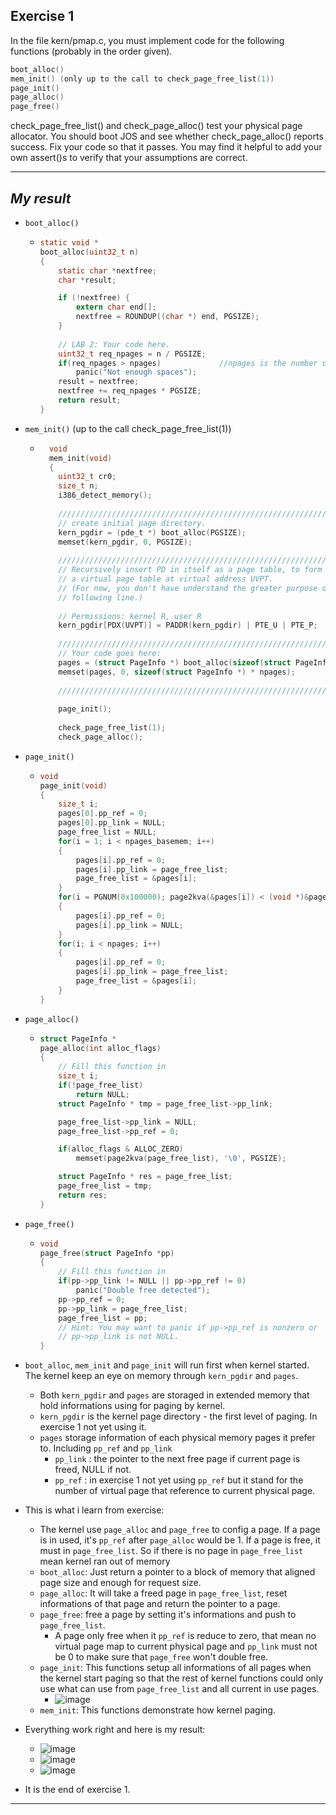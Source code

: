 **Exercise 1**
---

In the file kern/pmap.c, you must implement code for the following functions (probably in the order given).
```c
boot_alloc()
mem_init() (only up to the call to check_page_free_list(1))
page_init()
page_alloc()
page_free()
```
check_page_free_list() and check_page_alloc() test your physical page allocator. You should boot JOS and see whether check_page_alloc() reports success. Fix your code so that it passes. You may find it helpful to add your own assert()s to verify that your assumptions are correct.

---

***My result***
---

- `boot_alloc()`
  - ```c
    static void * 
	boot_alloc(uint32_t n)
    {
    	static char *nextfree;
    	char *result;
  
    	if (!nextfree) {
    		extern char end[];
    		nextfree = ROUNDUP((char *) end, PGSIZE);
    	}
    	
    	// LAB 2: Your code here.
    	uint32_t req_npages = n / PGSIZE;
    	if(req_npages > npages)				//npages is the number of available memory page
    		panic("Not enough spaces");
    	result = nextfree;
    	nextfree += req_npages * PGSIZE;
    	return result;
    }
    ```
    
- `mem_init()` (up to the call check_page_free_list(1))
  - ```c
      void 
	  mem_init(void)
      {
      	uint32_t cr0;
      	size_t n;
      	i386_detect_memory();
      
      	//////////////////////////////////////////////////////////////////////
      	// create initial page directory.
      	kern_pgdir = (pde_t *) boot_alloc(PGSIZE);
      	memset(kern_pgdir, 0, PGSIZE);
      
      	//////////////////////////////////////////////////////////////////////
      	// Recursively insert PD in itself as a page table, to form
      	// a virtual page table at virtual address UVPT.
      	// (For now, you don't have understand the greater purpose of the
      	// following line.)
      
      	// Permissions: kernel R, user R
      	kern_pgdir[PDX(UVPT)] = PADDR(kern_pgdir) | PTE_U | PTE_P;
      
      	//////////////////////////////////////////////////////////////////////
      	// Your code goes here:
      	pages = (struct PageInfo *) boot_alloc(sizeof(struct PageInfo *) * npages);
      	memset(pages, 0, sizeof(struct PageInfo *) * npages);
      
      	//////////////////////////////////////////////////////////////////////
      
      	page_init();
      
      	check_page_free_list(1);
      	check_page_alloc();
     ```
    
- `page_init()`
  - ```c
    void 
	page_init(void)
    {
    	size_t i;
    	pages[0].pp_ref = 0;
    	pages[0].pp_link = NULL;
    	page_free_list = NULL;
    	for(i = 1; i < npages_basemem; i++)
    	{
    		pages[i].pp_ref = 0;
    		pages[i].pp_link = page_free_list;
    		page_free_list = &pages[i];
    	}
    	for(i = PGNUM(0x100000); page2kva(&pages[i]) < (void *)&pages[npages]; i++)
    	{
    		pages[i].pp_ref = 0;
    		pages[i].pp_link = NULL;
    	}
    	for(i; i < npages; i++)
    	{
    		pages[i].pp_ref = 0;
    		pages[i].pp_link = page_free_list;
    		page_free_list = &pages[i];
    	}
    }
    ```

- `page_alloc()`
  - ```c
    struct PageInfo * 
	page_alloc(int alloc_flags)
    {
    	// Fill this function in
    	size_t i;
    	if(!page_free_list)
    		return NULL;
    	struct PageInfo * tmp = page_free_list->pp_link;
    
    	page_free_list->pp_link = NULL;
    	page_free_list->pp_ref = 0;
    
    	if(alloc_flags & ALLOC_ZERO)
    		memset(page2kva(page_free_list), '\0', PGSIZE);
    
    	struct PageInfo * res = page_free_list;
    	page_free_list = tmp;
    	return res;
    }
    ```

- `page_free()`
  - ```c
    void 
	page_free(struct PageInfo *pp)
    {
    	// Fill this function in
    	if(pp->pp_link != NULL || pp->pp_ref != 0)
    		panic("Double free detected");
    	pp->pp_ref = 0;
    	pp->pp_link = page_free_list;
    	page_free_list = pp;
    	// Hint: You may want to panic if pp->pp_ref is nonzero or
    	// pp->pp_link is not NULL.
    }
    ```
    
- `boot_alloc`, `mem_init` and `page_init` will run first when kernel started. The kernel keep an eye on memory through `kern_pgdir` and `pages`.
  - Both `kern_pgdir` and `pages` are storaged in extended memory that hold informations using for paging by kernel.
  - `kern_pgdir` is the kernel page directory - the first level of paging. In exercise 1 not yet using it.
  - `pages` storage information of each physical memory pages it prefer to. Including `pp_ref` and `pp_link`
    - `pp_link` : the pointer to the next free page if current page is freed, NULL if not.
    - `pp_ref` : in exercise 1 not yet using `pp_ref` but it stand for the number of virtual page that reference to current physical page.
      
- This is what i learn from exercise:
  - The kernel use `page_alloc` and `page_free` to config a page. If a page is in used, it's `pp_ref` after `page_alloc` would be 1. If a page is free, it must in `page_free_list`. So if there is no page in `page_free_list` mean kernel ran out of memory
  - `boot_alloc`: Just return a pointer to a block of memory that aligned page size and enough for request size. 
  - `page_alloc`: It will take a freed page in `page_free_list`, reset informations of that page and return the pointer to a page.
  - `page_free`: free a page by setting it's informations and push to `page_free_list`.
    - A page only free when it `pp_ref` is reduce to zero, that mean no virtual page map to current physical page and `pp_link` must not be 0 to make sure that `page_free` won't double free.
  - `page_init`: This functions setup all informations of all pages when the kernel start paging so that the rest of kernel functions could only use what can use from `page_free_list` and all current in use pages.
    - ![image](https://github.com/vilesport/General-Xv6/assets/89498002/27c120d1-e6ef-425b-8a6a-4dd486f8d46c)
  - `mem_init`: This functions demonstrate how kernel paging.
- Everything work right and here is my result:
  - ![image](https://github.com/vilesport/General-Xv6/assets/89498002/ee1c14c9-c166-49cc-9d32-f5c073c12b5c)
  - ![image](https://github.com/vilesport/General-Xv6/assets/89498002/2b429aca-9b1b-40b3-a03a-77d1bebb95fd)
  - ![image](https://github.com/vilesport/General-Xv6/assets/89498002/d2b6f320-1828-4068-8ed4-f4c1841e6be9)
- It is the end of exercise 1.

---
